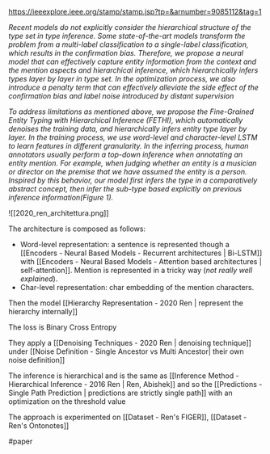 https://ieeexplore.ieee.org/stamp/stamp.jsp?tp=&arnumber=9085112&tag=1

*Recent models do not explicitly consider the hierarchical structure of the type set in type inference. Some state-of-the-art models transform the problem from a multi-label classification to a single-label classification, which results in the confirmation bias. Therefore, we propose a neural model that can effectively capture entity information from the context and the mention aspects and hierarchical inference, which hierarchically infers types layer by layer in type set. In the optimization process, we also introduce a penalty term that can effectively alleviate the side effect of the confirmation bias and label noise introduced by distant supervision*

*To address limitations as mentioned above, we propose the Fine-Grained Entity Typing with Hierarchical Inference (FETHI), which automatically denoises the training data, and hierarchically infers entity type layer by layer. In the training process, we use word-level and character-level LSTM to learn features in different granularity. In the inferring process, human annotators usually perform a top-down inference when annotating an entity mention. For example, when judging whether an entity is a musician or director on the premise that we have assumed the entity is a person. Inspired by this behavior, our model first infers the type in a comparatively abstract concept, then infer the sub-type based explicitly on previous inference information(Figure 1).*

![[2020_ren_architettura.png]]

The architecture is composed as follows: 

-	Word-level representation: a sentence is represented though a [[Encoders - Neural Based Models - Recurrent architectures | Bi-LSTM]] with [[Encoders - Neural Based Models - Attention based architectures | self-attention]]. Mention is represented in a tricky way (*not really well explained*).
-	Char-level representation: char embedding of the mention characters.

Then the model [[Hierarchy Representation - 2020 Ren | represent the hierarchy internally]]

The loss is Binary Cross Entropy

They apply a [[Denoising Techniques - 2020 Ren | denoising technique]] under [[Noise Definition - Single Ancestor vs Multi Ancestor| their own noise definition]]

The inference is hierarchical and is the same as [[Inference Method - Hierarchical Inference - 2016 Ren | Ren, Abishek]] and so the [[Predictions - Single Path Prediction | predictions are strictly single path]] with an optimization on the threshold value

The approach is experimented on [[Dataset - Ren's FIGER]], [[Dataset - Ren's Ontonotes]]
 

#paper 